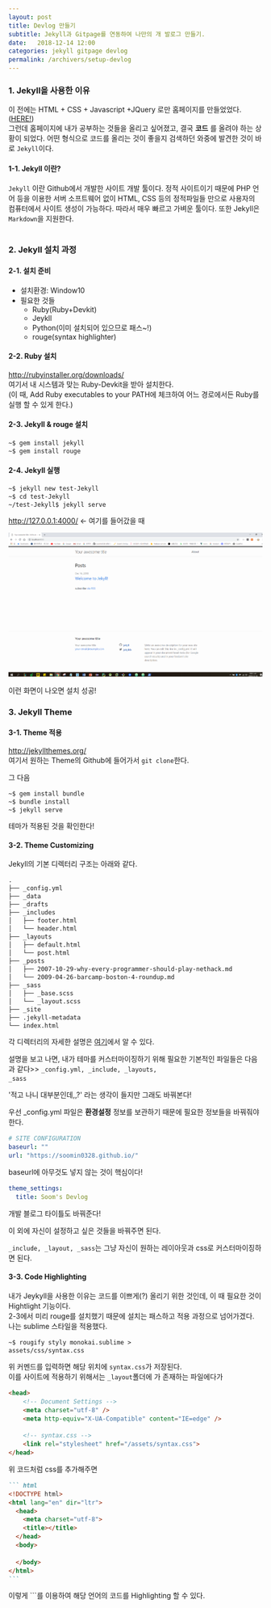 ```yaml
---
layout: post
title: Devlog 만들기
subtitle: Jekyll과 Gitpage를 연동하여 나만의 개 발로그 만들기.
date:   2018-12-14 12:00
categories: jekyll gitpage devlog
permalink: /archivers/setup-devlog
---
```



### 1. Jekyll을 사용한 이유
이 전에는 HTML + CSS + Javascript +JQuery 로만 홈페이지를 만들었었다.([HERE!](https://soomin0328.github.io/My-Homepage/))  
그런데 홈페이지에 내가 공부하는 것들을 올리고 싶어졌고, 결국 **코드** 를 올려야 하는 상황이 되었다.
어떤 형식으로 코드를 올리는 것이 좋을지 검색하던 와중에 발견한 것이 바로 <code>Jekyll</code>이다.  
#### 1-1. Jekyll 이란?
<code>Jekyll</code>
이란 Github에서 개발한 사이트 개발 툴이다. 정적 사이트이기 때문에 PHP 언어 등을 이용한 서버 소프트웨어 없이 HTML, CSS 등의 정적파일들 만으로 사용자의 컴퓨터에서 사이트 생성이 가능하다. 따라서 매우 빠르고 가벼운 툴이다. 또한 Jekyll은 <code>Markdown</code>을 지원한다.  
<br/>
### 2. Jekyll 설치 과정
#### 2-1. 설치 준비
- 설치환경: Window10
- 필요한 것들
  - Ruby(Ruby+Devkit)
  - Jeykll
  - Python(이미 설치되어 있으므로 패스~!)
  - rouge(syntax highlighter)

#### 2-2. Ruby 설치
<http://rubyinstaller.org/downloads/>  
여기서 내 시스템과 맞는 Ruby-Devkit을 받아 설치한다.  
(이 때, Add Ruby executables to your PATH에 체크하여 어느 경로에서든 Ruby를 실행 할 수 있게 한다.)  
#### 2-3. Jekyll & rouge 설치
``` terminal
~$ gem install jekyll
~$ gem install rouge
```
#### 2-4. Jekyll 실행
``` terminal
~$ jekyll new test-Jekyll
~$ cd test-Jekyll
~/test-Jekyll$ jekyll serve
```
<http://127.0.0.1:4000/> <- 여기를 들어갔을 때


![Screenshot](/../assets/img/screenshot.png)

이런 화면이 나오면 설치 성공!
### 3. Jekyll Theme
#### 3-1. Theme 적용
<http://jekyllthemes.org/>  
여기서 원하는 Theme의 Github에 들어가서 <code>git clone</code>한다.  


그 다음
``` terminal
~$ gem install bundle
~$ bundle install
~$ jekyll serve
```

 테마가 적용된 것을 확인한다!
#### 3-2. Theme Customizing
Jekyll의 기본 디렉터리 구조는 아래와 같다.
``` terminal
.
├── _config.yml
├── _data
├── _drafts
├── _includes
│   ├── footer.html
│   └── header.html
├── _layouts
│   ├── default.html
│   └── post.html
├── _posts
│   ├── 2007-10-29-why-every-programmer-should-play-nethack.md
│   └── 2009-04-26-barcamp-boston-4-roundup.md
├── _sass
│   ├── _base.scss
│   └── _layout.scss
├── _site
├── .jekyll-metadata
└── index.html
```

각 디렉터리의 자세한 설명은 [여기](https://jekyllrb-ko.github.io/docs/structure/)에서 알 수 있다.


설명을 보고 나면, 내가 테마를 커스터마이징하기 위해 필요한 기본적인 파일들은 다음과 같다>>
<code>_config.yml, _include, _layouts, _sass</code>  


'적고 나니 대부분인데,,?' 라는 생각이 들지만 그래도 바꿔본다!


우선 _config.yml 파일은 **환경설정** 정보를 보관하기 때문에 필요한 정보들을 바꿔줘야 한다.  
``` yml
# SITE CONFIGURATION
baseurl: ""
url: "https://soomin0328.github.io/"
```
baseurl에 아무것도 넣지 않는 것이 핵심이다!
``` yml
theme_settings:
  title: Soom's Devlog
```
개발 블로그 타이틀도 바꿔준다!


이 외에 자신이 설정하고 싶은 것들을 바꿔주면 된다.


<code>_include, _layout, _sass</code>는 그냥 자신이 원하는 레이아웃과 css로 커스터마이징하면 된다.  
#### 3-3. Code Highlighting
내가 Jeykyll을 사용한 이유는 코드를 이쁘게(?) 올리기 위한 것인데, 이 때 필요한 것이 Hightlight 기능이다.  
2-3에서 미리 rouge를 설치했기 때문에 설치는 패스하고 적용 과정으로 넘어가겠다.  
나는 sublime 스타일을 적용했다.
``` terminal
~$ rougify styly monokai.sublime >
assets/css/syntax.css
```
위 커멘드를 입력하면 해당 위치에 <code>syntax.css</code>가 저장된다.  
이를 사이트에 적용하기 위해서는
<code>_layout</code>폴더에 <code><head></code>가 존재하는 파일에다가  
``` html
<head>
    <!-- Document Settings -->
    <meta charset="utf-8" />
    <meta http-equiv="X-UA-Compatible" content="IE=edge" />

    <!-- syntax.css -->
    <link rel="stylesheet" href="/assets/syntax.css">
</head>
```
위 코드처럼 css를 추가해주면
~~~ markdown
``` html
<!DOCTYPE html>
<html lang="en" dir="ltr">
  <head>
    <meta charset="utf-8">
    <title></title>
  </head>
  <body>

  </body>
</html>
```
~~~
이렇게 ```를 이용하여 해당 언어의 코드를 Highlighting 할 수 있다.
